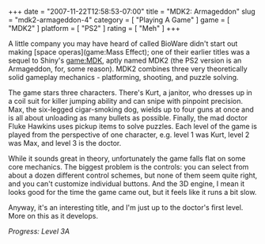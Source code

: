 +++
date = "2007-11-22T12:58:53-07:00"
title = "MDK2: Armageddon"
slug = "mdk2-armageddon-4"
category = [ "Playing A Game" ]
game = [ "MDK2" ]
platform = [ "PS2" ]
rating = [ "Meh" ]
+++

A little company you may have heard of called BioWare didn't start out making [space operas](game:Mass Effect); one of their earlier titles was a sequel to Shiny's <game:MDK>, aptly named MDK2 (the PS2 version is an Armageddon, for, some reason).  MDK2 combines three very theoretically solid gameplay mechanics - platforming, shooting, and puzzle solving.

The game stars three characters.  There's Kurt, a janitor, who dresses up in a coil suit for killer jumping ability and can snipe with pinpoint precision.  Max, the six-legged cigar-smoking dog, wields up to four guns at once and is all about unloading as many bullets as possible.  Finally, the mad doctor Fluke Hawkins uses pickup items to solve puzzles.  Each level of the game is played from the perspective of one character, e.g. level 1 was Kurt, level 2 was Max, and level 3 is the doctor.

While it sounds great in theory, unfortunately the game falls flat on some core mechanics.  The biggest problem is the controls: you can select from about a dozen different control schemes, but none of them seem quite right, and you can't customize individual buttons.  And the 3D engine, I mean it looks good for the time the game came out, but it feels like it runs a bit slow.

Anyway, it's an interesting title, and I'm just up to the doctor's first level.  More on this as it develops.

<i>Progress: Level 3A</i>